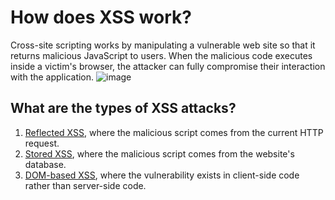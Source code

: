 # How does XSS work?

Cross-site scripting works by manipulating a vulnerable web site so that it returns malicious JavaScript to users. When the malicious code executes inside a victim's browser, the attacker can fully compromise their interaction with the application.
![image](https://github.com/offensivecyber03/PortSwigger/assets/71892943/cf51f5e6-cec0-4918-8c6b-28cdf33f6910)

## What are the types of XSS attacks?
1) [Reflected XSS](https://portswigger.net/web-security/cross-site-scripting#reflected-cross-site-scripting), where the malicious script comes from the current HTTP request.
2) [Stored XSS](https://portswigger.net/web-security/cross-site-scripting#stored-cross-site-scripting), where the malicious script comes from the website's database.
3) [DOM-based XSS](https://portswigger.net/web-security/cross-site-scripting#dom-based-cross-site-scripting), where the vulnerability exists in client-side code rather than server-side code.

